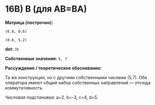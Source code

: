 # 16B) B (для AB=BA)

**Матрица (построчно):**

`(6.8, 0.6)`

`(0.6, 5.2)`

**det:** `35`

**Собственные значения:** `5, 7`

**Рассуждение / теоретическое обоснование:**

Та же конструкция, но с другими собственными числами (5,7). Оба оператора имеют общий набор собственных направлений — отсюда коммутативность.

*Числовая подстановка:* a=2, b=-3, c=4, d=5.
